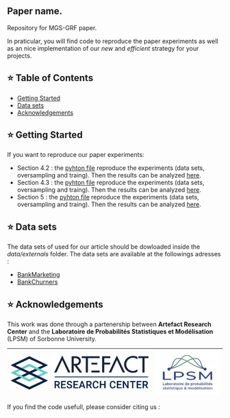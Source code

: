 ## Paper name.

Repository for MGS-GRF paper.

In praticular, you will find code to reproduce the paper experiments as well as an nice implementation of our *new* and *efficient* strategy for your projects.
## ⭐ Table of Contents
  - [Getting Started](#getting-started)
  - [Data sets](#data-sets)
  - [Acknowledgements](#acknowledgements)

## ⭐ Getting Started

If you want to reproduce our paper experiments:
  - Section 4.2 : the [pyhton file](notebooks/run_synthetic-sim2.py) reproduce the experiments (data sets, oversampling and traing). Then the results can be analyzed [here](notebooks/2025-sim2-plot.ipynb).
  - Section 4.3 : the   [pyhton file](notebooks/run_synthetic-sim1.py) reproduce the experiments (data sets, oversampling and traing). Then the results can be analyzed [here](notebooks/2025-sim1-plot.ipynb).
  - Section 5 : the [pyhton file](notebooks/run_protocol-final.py) reproduce the experiments (data sets, oversampling and traing). Then the results can be analyzed [here](notebooks/2025_res_exp_cat.ipynb).

## ⭐ Data sets

The data sets of used for our article should be dowloaded  inside the *data/externals* folder. The data sets are available at the followings adresses :

* [BankMarketing](https://archive.ics.uci.edu/dataset/222/bank+marketing)
* [BankChurners](https://www.kaggle.com/datasets/thedevastator/predicting-credit-card-customer-attrition-with-m)


## ⭐ Acknowledgements

This work was done through a partenership between **Artefact Research Center** and the **Laboratoire de Probabilités Statistiques et Modélisation** (LPSM) of Sorbonne University.

[![Artefact](data/logos/logo_arc.png)](https://www.artefact.com/data-consulting-transformation/artefact-research-center/)  |  [![LPSM]( data/logos//logo_LPSM.jpg)](https://www.lpsm.paris/)
:-------------------------:|:-------------------------:

If you find the code usefull, please consider citing us :
